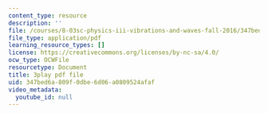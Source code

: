 ```yaml
---
content_type: resource
description: ''
file: /courses/8-03sc-physics-iii-vibrations-and-waves-fall-2016/347bed6a809f0dbe6d06a0809524afaf_Dlhma3z57SA.pdf
file_type: application/pdf
learning_resource_types: []
license: https://creativecommons.org/licenses/by-nc-sa/4.0/
ocw_type: OCWFile
resourcetype: Document
title: 3play pdf file
uid: 347bed6a-809f-0dbe-6d06-a0809524afaf
video_metadata:
  youtube_id: null
---
```

